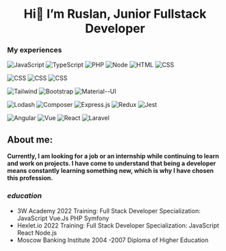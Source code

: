 
<div align="center"><h1> Hi👋  I’m Ruslan, Junior Fullstack Developer</h1></div>
<div align="center"></div>

### **My experiences**


![JavaScript](https://img.shields.io/badge/JavaScript-323330?style=for-the-badge&logo=javascript&logoColor=F7DF1E)
![TypeScript](https://img.shields.io/badge/TypeScript-007ACC?style=for-the-badge&logo=typescript&logoColor=white)
![PHP](https://img.shields.io/badge/PHP-777BB4?style=for-the-badge&logo=php&logoColor=white)
![Node](https://img.shields.io/badge/Node.js-43853D?style=for-the-badge&logo=node.js&logoColor=white)
![HTML](https://img.shields.io/badge/HTML5-E34F26?style=for-the-badge&logo=html5&logoColor=white)
![CSS](https://img.shields.io/badge/CSS3-1572B6?style=for-the-badge&logo=css3&logoColor=white)
 

![CSS](https://img.shields.io/badge/MySQL-005C84?style=for-the-badge&logo=mysql&logoColor=white)
![CSS](https://img.shields.io/badge/PostgreSQL-316192?style=for-the-badge&logo=postgresql&logoColor=white)
![CSS](https://img.shields.io/badge/MongoDB-4EA94B?style=for-the-badge&logo=mongodb&logoColor=white)


![Tailwind](https://img.shields.io/badge/Tailwind_CSS-38B2AC?style=for-the-badge&logo=tailwind-css&logoColor=293646)
![Bootstrap](https://img.shields.io/badge/Bootstrap-563D7C?style=for-the-badge&logo=bootstrap&logoColor=white)
![Material--UI](https://img.shields.io/badge/Material%20UI-007FFF?style=for-the-badge&logo=mui&logoColor=white)


![Lodash](https://img.shields.io/badge/Lodash-293646?style=for-the-badge&logo=lodash&logoColor=white")
![Composer](https://img.shields.io/badge/Composer-885630?style=for-the-badge&logo=Composer&logoColor=white)
![Express.js](https://img.shields.io/badge/Express.js-000000?style=for-the-badge&logo=express&logoColor=white)
![Redux](https://img.shields.io/badge/Redux-593D88?style=for-the-badge&logo=redux&logoColor=white)
![Jest](https://img.shields.io/badge/Jest-15C212?style=for-the-badge&logo=Jest&logoColor=white)


![Angular](https://img.shields.io/badge/Angular-D82D2F?style=for-the-badge&logo=angular&logoColor=white)
![Vue](https://img.shields.io/badge/Vue.js-35495E?style=for-the-badge&logo=vue.js&logoColor=4FC08D)
![React](https://img.shields.io/badge/React-00B2FF?style=for-the-badge&logo=react&logoColor=white)
![Laravel](https://img.shields.io/badge/Laravel-F62C1F?style=for-the-badge&logo=laravel&logoColor=white)







## About me:

**Currently, I am looking for a job or an internship while continuing to learn and work on projects. I have come to understand that being a developer means constantly learning something new, which is why I have chosen this profession.**

### *education*
- 3W Academy 2022 
Training: Full Stack Developer Specialization: JavaScript Vue.Js PHP Symfony
- Hexlet.io 2022 
Training: Full Stack Developer Specialization: JavaScript React Node.js
- Moscow Banking Institute
2004 -2007 Diploma of Higher Education
